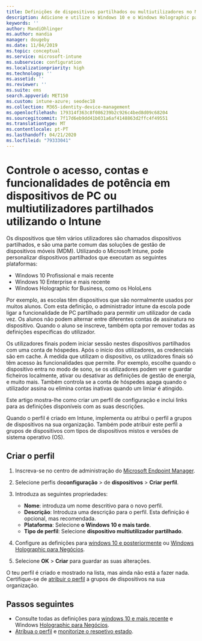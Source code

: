 ```yaml
---
title: Definições de dispositivos partilhados ou multiutilizadores no Microsoft Intune - Azure / Microsoft Docs
description: Adicione e utilize o Windows 10 e o Windows Holographic para dispositivos Empresariais partilhados ou utilizados por vários utilizadores no Microsoft Intune. Consulte uma lista de todas as definições e o que fazem nos dispositivos, incluindo o Microsoft HoloLens. Controle as contas dos hóspedes, gere as contas e elimine contas inativas, permita ou previna a poupança para o armazenamento local, delineie opções de energia e sono, escolha quando as atualizações são instaladas e utilize dispositivos em ambientes de educação num perfil de configuração do dispositivo.
keywords: ''
author: MandiOhlinger
ms.author: mandia
manager: dougeby
ms.date: 11/04/2019
ms.topic: conceptual
ms.service: microsoft-intune
ms.subservice: configuration
ms.localizationpriority: high
ms.technology: ''
ms.assetid: ''
ms.reviewer: ''
ms.suite: ems
search.appverid: MET150
ms.custom: intune-azure; seodec18
ms.collection: M365-identity-device-management
ms.openlocfilehash: 179314f363c8f086239b2c926c4bed8d09c68204
ms.sourcegitcommit: 7f17d6eb9dd41b031a6af4148863d2ffc4f49551
ms.translationtype: MT
ms.contentlocale: pt-PT
ms.lasthandoff: 04/21/2020
ms.locfileid: "79333041"
---
```

# <a name="control-access-accounts-and-power-features-on-shared-pc-or-multi-user-devices-using-intune"></a>Controle o acesso, contas e funcionalidades de potência em dispositivos de PC ou multiutilizadores partilhados utilizando o Intune

Os dispositivos que têm vários utilizadores são chamados dispositivos partilhados, e são uma parte comum das soluções de gestão de dispositivos móveis (MDM). Utilizando o Microsoft Intune, pode personalizar dispositivos partilhados que executam as seguintes plataformas:

- Windows 10 Profissional e mais recente
- Windows 10 Enterprise e mais recente
- Windows Holographic for Business, como os HoloLens

Por exemplo, as escolas têm dispositivos que são normalmente usados por muitos alunos. Com esta definição, o administrador intune da escola pode ligar a funcionalidade de PC partilhado para permitir um utilizador de cada vez. Os alunos não podem alternar entre diferentes contas de assinatura no dispositivo. Quando o aluno se inscreve, também opta por remover todas as definições específicas do utilizador.

Os utilizadores finais podem iniciar sessão nestes dispositivos partilhados com uma conta de hóspedes. Após o inicio dos utilizadores, as credenciais são em cache. À medida que utilizam o dispositivo, os utilizadores finais só têm acesso às funcionalidades que permite. Por exemplo, escolhe quando o dispositivo entra no modo de sono, se os utilizadores podem ver e guardar ficheiros localmente, ativar ou desativar as definições de gestão de energia, e muito mais. Também controla se a conta de hóspedes apaga quando o utilizador assina ou elimina contas inativas quando um limiar é atingido.

Este artigo mostra-lhe como criar um perfil de configuração e inclui links para as definições disponíveis com as suas descrições.

Quando o perfil é criado em Intune, implementa ou atribui o perfil a grupos de dispositivos na sua organização. Também pode atribuir este perfil a grupos de dispositivos com tipos de dispositivos mistos e versões de sistema operativo (OS).

## <a name="create-the-profile"></a>Criar o perfil

1. Inscreva-se no centro de administração do [Microsoft Endpoint Manager](https://go.microsoft.com/fwlink/?linkid=2109431).
2. Selecione perfis de**configuração** > de **dispositivos** > **Criar perfil**.
3. Introduza as seguintes propriedades:

   - **Nome**: introduza um nome descritivo para o novo perfil.
   - **Descrição**: Introduza uma descrição para o perfil. Esta definição é opcional, mas recomendada.
   - **Plataforma**: Selecione **o Windows 10 e mais tarde**.
   - **Tipo de perfil**: Selecione **dispositivo multiutilizador partilhado**.

4. Configure as definições para [windows 10 e posteriormente](shared-user-device-settings-windows.md) ou [Windows Holographic para Negócios](shared-user-device-settings-windows-holographic.md).

5. Selecione **OK** > **Criar** para guardar as suas alterações.

O teu perfil é criado e mostrado na lista, mas ainda não está a fazer nada. Certifique-se de [atribuir o perfil](device-profile-assign.md) a grupos de dispositivos na sua organização.

## <a name="next-steps"></a>Passos seguintes

- Consulte todas as definições para [windows 10 e mais recente](shared-user-device-settings-windows.md) e Windows [Holographic para Negócios](shared-user-device-settings-windows-holographic.md).
- [Atribua o perfil](device-profile-assign.md) e [monitorize o respetivo estado](device-profile-monitor.md).
